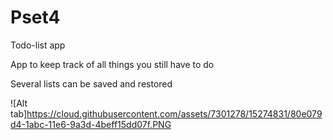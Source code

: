 # Pset4
Todo-list app

App to keep track of all things you still have to do

Several lists can be saved and restored

![Alt tab]https://cloud.githubusercontent.com/assets/7301278/15274831/80e079d4-1abc-11e6-9a3d-4beff15dd07f.PNG

